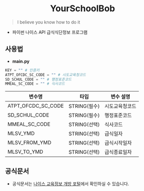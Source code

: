 <h1 align="center">YourSchoolBob</h1>

> I believe you know how to do it
* 파이썬 나이스 API 급식식단정보 프로그램

## 사용법
* **main.py**
```py
KEY = "" # 인증키
ATPT_OFCDC_SC_CODE = "" # 시도교육청코드
SD_SCHUL_CODE = "" # 행정표준코드
MMEAL_SC_CODE = "" # 식사코드
```
|변수명|타입|변수 설명|
|---|---|---|
|ATPT_OFCDC_SC_CODE|STRING(필수)|시도교육청코드|
|SD_SCHUL_CODE|STRING(필수)|행정표준코드|
|MMEAL_SC_CODE|STRING(선택)|식사코드|
|MLSV_YMD|STRING(선택)|급식일자|
|MLSV_FROM_YMD|STRING(선택)|급식시작일자|
|MLSV_TO_YMD|STRING(선택)|급식종료일자|

## 공식문서
* 공식문서는 [나이스 교육정보 개방 포털](https://open.neis.go.kr/portal/data/dataset/searchDatasetPage.do/)에서 확인하실 수 있습니다.
